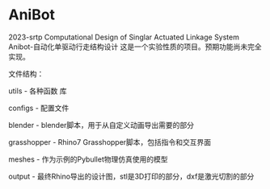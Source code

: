# AniBot
2023-srtp Computational Design of Singlar Actuated Linkage System 
Anibot-自动化单驱动行走结构设计
这是一个实验性质的项目。预期功能尚未完全实现。

文件结构：

utils - 各种函数 库

configs - 配置文件

blender - blender脚本，用于从自定义动画导出需要的部分

grasshopper - Rhino7 Grasshopper脚本，包括指令和交互界面

meshes - 作为示例的Pybullet物理仿真使用的模型

output - 最终Rhino导出的设计图，stl是3D打印的部分，dxf是激光切割的部分
